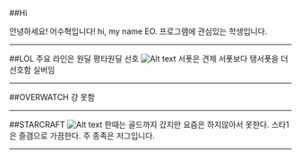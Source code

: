 
##Hi

안녕하세요!
어수혁입니다!
hi, my name EO.
프로그램에 관심있는 학생입니다.
***
##LOL
주요 라인은 원딜
평타원딜 선호
![Alt text](https://t1.daumcdn.net/cfile/tistory/995BD7435AB1E4AF1F)
서폿은 견제 서폿보다 탱서폿을 더 선호함
실버임
***
##OVERWATCH
걍 못함
***
##STARCRAFT
![Alt text](https://blznav.akamaized.net/img/games/cards/card-starcraft-2-c4f45e7ba6425848.jpg)
한때는 골드까지 갔지만 요즘은 하지않아서 못한다.
스타1은 즐갬으로 가끔한다.
주 종족은 저그입니다.
***
